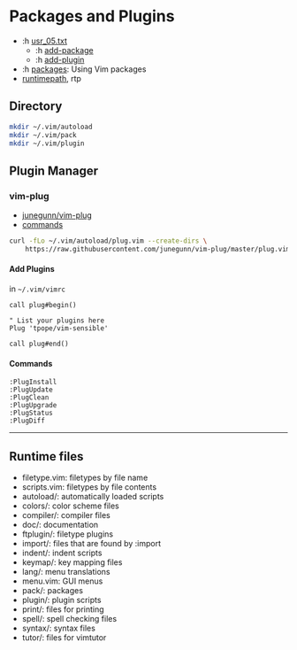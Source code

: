 # Packages and Plugins

- :h [usr_05.txt](https://vimhelp.org/usr_05.txt.html)
  - :h [add-package](https://vimhelp.org/usr_05.txt.html#add-package)
  - :h [add-plugin](https://vimhelp.org/usr_05.txt.html#plugin)
- :h [packages](https://vimhelp.org/repeat.txt.html#packages): Using Vim packages
- [runtimepath](https://vimhelp.org/options.txt.html#%27runtimepath%27), rtp

## Directory

```bash
mkdir ~/.vim/autoload
mkdir ~/.vim/pack
mkdir ~/.vim/plugin
```

## Plugin Manager

### vim-plug

- [junegunn/vim-plug](https://github.com/junegunn/vim-plug)
- [commands](https://github.com/junegunn/vim-plug?tab=readme-ov-file#commands)

```bash
curl -fLo ~/.vim/autoload/plug.vim --create-dirs \
    https://raw.githubusercontent.com/junegunn/vim-plug/master/plug.vim
```

#### Add Plugins

in `~/.vim/vimrc`

```vim
call plug#begin()

" List your plugins here
Plug 'tpope/vim-sensible'

call plug#end()
```

#### Commands

```vim
:PlugInstall
:PlugUpdate
:PlugClean
:PlugUpgrade
:PlugStatus
:PlugDiff
```

---

## Runtime files

- filetype.vim: filetypes by file name
- scripts.vim: filetypes by file contents
- autoload/: automatically loaded scripts
- colors/: color scheme files
- compiler/: compiler files
- doc/: documentation 
- ftplugin/: filetype plugins
- import/: files that are found by :import
- indent/: indent scripts 
- keymap/: key mapping files
- lang/: menu translations
- menu.vim: GUI menus
- pack/: packages
- plugin/: plugin scripts
- print/: files for printing
- spell/: spell checking files
- syntax/: syntax files
- tutor/: files for vimtutor

